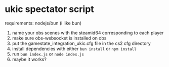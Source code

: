 # ukic spectator script

requirements: nodejs/bun (i like bun)

1. name your obs scenes with the steamid64 corresponding to each player
2. make sure obs-websocket is installed on obs
3. put the gamestate_integration_ukic.cfg file in the cs2 cfg directory
4. install dependencies with either `bun install` or `npm install`
5. run `bun index.js` or `node index.js`
6. maybe it works?